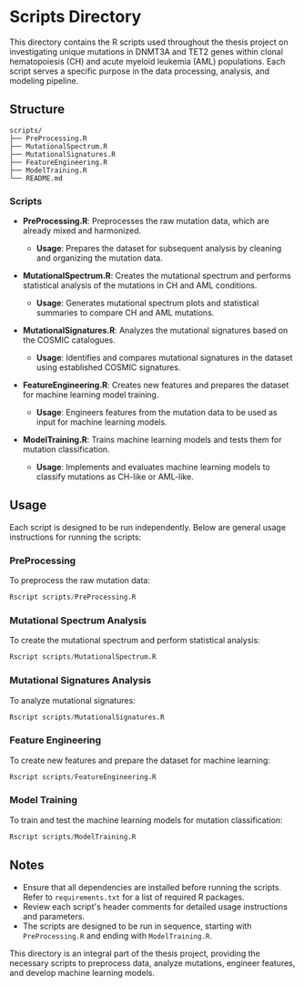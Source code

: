 
# Scripts Directory

This directory contains the R scripts used throughout the thesis project on investigating unique mutations in DNMT3A and TET2 genes within clonal hematopoiesis (CH) and acute myeloid leukemia (AML) populations. Each script serves a specific purpose in the data processing, analysis, and modeling pipeline.

## Structure

```plaintext
scripts/
├── PreProcessing.R
├── MutationalSpectrum.R
├── MutationalSignatures.R
├── FeatureEngineering.R
├── ModelTraining.R
└── README.md
```

### Scripts

- **PreProcessing.R**: Preprocesses the raw mutation data, which are already mixed and harmonized.
  - **Usage**: Prepares the dataset for subsequent analysis by cleaning and organizing the mutation data.

- **MutationalSpectrum.R**: Creates the mutational spectrum and performs statistical analysis of the mutations in CH and AML conditions.
  - **Usage**: Generates mutational spectrum plots and statistical summaries to compare CH and AML mutations.

- **MutationalSignatures.R**: Analyzes the mutational signatures based on the COSMIC catalogues.
  - **Usage**: Identifies and compares mutational signatures in the dataset using established COSMIC signatures.

- **FeatureEngineering.R**: Creates new features and prepares the dataset for machine learning model training.
  - **Usage**: Engineers features from the mutation data to be used as input for machine learning models.

- **ModelTraining.R**: Trains machine learning models and tests them for mutation classification.
  - **Usage**: Implements and evaluates machine learning models to classify mutations as CH-like or AML-like.

## Usage

Each script is designed to be run independently. Below are general usage instructions for running the scripts:

### PreProcessing

To preprocess the raw mutation data:

```r
Rscript scripts/PreProcessing.R
```

### Mutational Spectrum Analysis

To create the mutational spectrum and perform statistical analysis:

```r
Rscript scripts/MutationalSpectrum.R
```

### Mutational Signatures Analysis

To analyze mutational signatures:

```r
Rscript scripts/MutationalSignatures.R
```

### Feature Engineering

To create new features and prepare the dataset for machine learning:

```r
Rscript scripts/FeatureEngineering.R
```

### Model Training

To train and test the machine learning models for mutation classification:

```r
Rscript scripts/ModelTraining.R
```

## Notes

- Ensure that all dependencies are installed before running the scripts. Refer to `requirements.txt` for a list of required R packages.
- Review each script's header comments for detailed usage instructions and parameters.
- The scripts are designed to be run in sequence, starting with `PreProcessing.R` and ending with `ModelTraining.R`.

This directory is an integral part of the thesis project, providing the necessary scripts to preprocess data, analyze mutations, engineer features, and develop machine learning models.
